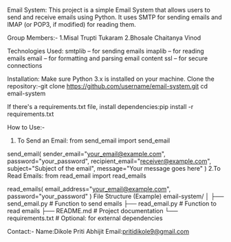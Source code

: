 Email System:
This project is a simple Email System that allows users to send and receive emails using Python. It uses SMTP for sending emails and IMAP (or POP3, if modified) for reading them.

Group Members:- 
             1.Misal Trupti Tukaram
             2.Bhosale Chaitanya Vinod
             
Technologies Used:
smtplib – for sending emails
imaplib – for reading emails
email – for formatting and parsing email content
ssl – for secure connections

Installation:
Make sure Python 3.x is installed on your machine.
Clone the repository:-git clone https://github.com/username/email-system.git
cd email-system

If there's a requirements.txt file, install dependencies:pip install -r requirements.txt

How to Use:-

1. To Send an Email:
from send_email import send_email

send_email(
    sender_email="your_email@example.com",
    password="your_password",
    recipient_email="receiver@example.com",
    subject="Subject of the email",
    message="Your message goes here"
)
2.To Read Emails:
from read_email import read_emails

read_emails(
    email_address="your_email@example.com",
    password="your_password"
)
File Structure (Example)
email-system/
│
├── send_email.py     # Function to send emails
├── read_email.py     # Function to read emails
├── README.md         # Project documentation
└── requirements.txt  # Optional: for external dependencies

Contact:-
Name:Dikole Priti Abhijit
Email:pritidikole9@gmail.com

